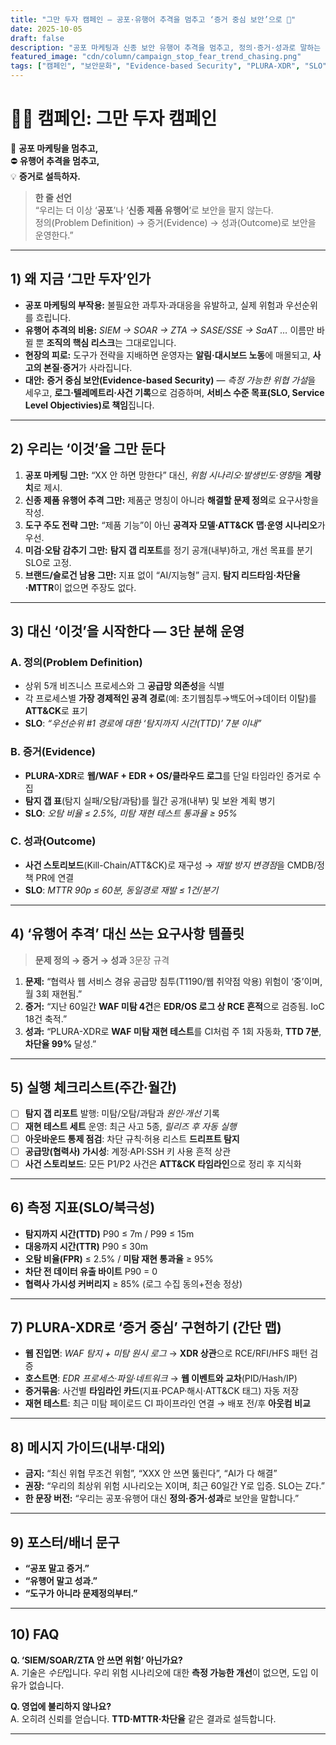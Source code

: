 ```yaml
---
title: "그만 두자 캠페인 — 공포·유행어 추격을 멈추고 ‘증거 중심 보안’으로 🛑"
date: 2025-10-05
draft: false
description: "공포 마케팅과 신종 보안 유행어 추격을 멈추고, 정의·증거·성과로 말하는 ‘증거 중심 보안’ 캠페인. PLURA-XDR 기반 실행 체크리스트·측정지표 포함."
featured_image: "cdn/column/campaign_stop_fear_trend_chasing.png"
tags: ["캠페인", "보안문화", "Evidence-based Security", "PLURA-XDR", "SLO", "Service Level Objectivies", "공급망 보안"]
---
```


# 🕵️‍♂️ 캠페인: 그만 두자 캠페인

🛑 **공포 마케팅을 멈추고,**  
⛔ **유행어 추격을 멈추고,**  
💡 **증거로 설득하자.**  

> **한 줄 선언**  
> “우리는 더 이상 ‘**공포**’나 ‘**신종 제품 유행어**’로 보안을 팔지 않는다.  
> 정의(Problem Definition) → 증거(Evidence) → 성과(Outcome)로 보안을 운영한다.”

---

## 1) 왜 지금 ‘그만 두자’인가

* **공포 마케팅의 부작용:** 불필요한 과투자·과대응을 유발하고, 실제 위험과 우선순위를 흐립니다.
* **유행어 추격의 비용:** *SIEM → SOAR → ZTA → SASE/SSE → SaAT …* 이름만 바뀔 뿐 **조직의 핵심 리스크**는 그대로입니다.
* **현장의 피로:** 도구가 전략을 지배하면 운영자는 **알림·대시보드 노동**에 매몰되고, **사고의 본질·증거**가 사라집니다.
* **대안:** **증거 중심 보안(Evidence-based Security)** — *측정 가능한 위협 가설*을 세우고, **로그·텔레메트리·사건 기록**으로 검증하며, **서비스 수준 목표(SLO, Service Level Objectivies)로 책임**집니다.

---

## 2) 우리는 ‘이것’을 그만 둔다

1. **공포 마케팅 그만:** “XX 안 하면 망한다” 대신, *위험 시나리오·발생빈도·영향*을 **계량치**로 제시.
2. **신종 제품 유행어 추격 그만:** 제품군 명칭이 아니라 **해결할 문제 정의**로 요구사항을 작성.
3. **도구 주도 전략 그만:** “제품 기능”이 아닌 **공격자 모델·ATT&CK 맵·운영 시나리오**가 우선.
4. **미검·오탐 감추기 그만:** **탐지 갭 리포트**를 정기 공개(내부)하고, 개선 목표를 분기 SLO로 고정.
5. **브랜드/슬로건 남용 그만:** 지표 없이 “AI/지능형” 금지. **탐지 리드타임·차단율·MTTR**이 없으면 주장도 없다.

---

## 3) 대신 ‘이것’을 시작한다 — 3단 분해 운영

### A. **정의(Problem Definition)**

* 상위 5개 비즈니스 프로세스와 그 **공급망 의존성**을 식별
* 각 프로세스별 **가장 경제적인 공격 경로**(예: 초기웹침투→백도어→데이터 이탈)를 **ATT&CK**로 표기
* **SLO**: *“우선순위 #1 경로에 대한 ‘탐지까지 시간(TTD)’ 7분 이내”*

### B. **증거(Evidence)**

* **PLURA-XDR**로 **웹/WAF + EDR + OS/클라우드 로그**를 단일 타임라인 증거로 수집
* **탐지 갭 표**(탐지 실패/오탐/과탐)를 월간 공개(내부) 및 보완 계획 병기
* **SLO**: *오탐 비율 ≤ 2.5%, 미탐 재현 테스트 통과율 ≥ 95%*

### C. **성과(Outcome)**

* **사건 스토리보드**(Kill-Chain/ATT&CK)로 재구성 → *재발 방지 변경점*을 CMDB/정책 PR에 연결
* **SLO**: *MTTR 90p ≤ 60분, 동일경로 재발 ≤ 1건/분기*

---

## 4) ‘유행어 추격’ 대신 쓰는 요구사항 템플릿

> **문제 정의 → 증거 → 성과** 3문장 규격

1. **문제:** “협력사 웹 서비스 경유 공급망 침투(T1190/웹 취약점 악용) 위험이 ‘중’이며, 월 3회 재현됨.”
2. **증거:** “지난 60일간 **WAF 미탐 4건**은 **EDR/OS 로그 상 RCE 흔적**으로 검증됨. IoC 18건 축적.”
3. **성과:** “PLURA-XDR로 **WAF 미탐 재현 테스트**를 CI처럼 주 1회 자동화, **TTD 7분**, **차단율 99%** 달성.”

---

## 5) 실행 체크리스트(주간·월간)

* [ ] **탐지 갭 리포트** 발행: 미탐/오탐/과탐과 *원인·개선* 기록
* [ ] **재현 테스트 세트** 운영: 최근 사고 5종, *릴리즈 후 자동 실행*
* [ ] **아웃바운드 통제 점검**: 차단 규칙·허용 리스트 **드리프트 탐지**
* [ ] **공급망(협력사) 가시성**: 계정·API·SSH 키 사용 흔적 상관
* [ ] **사건 스토리보드**: 모든 P1/P2 사건은 **ATT&CK 타임라인**으로 정리 후 지식화

---

## 6) 측정 지표(SLO/북극성)

* **탐지까지 시간(TTD)** P90 ≤ 7m / P99 ≤ 15m
* **대응까지 시간(TTR)** P90 ≤ 30m
* **오탐 비율(FPR)** ≤ 2.5% / **미탐 재현 통과율** ≥ 95%
* **차단 전 데이터 유출 바이트** P90 = 0
* **협력사 가시성 커버리지** ≥ 85% (로그 수집 동의+전송 정상)

---

## 7) PLURA-XDR로 ‘증거 중심’ 구현하기 (간단 맵)

* **웹 진입면**: *WAF 탐지 + 미탐 원시 로그* → **XDR 상관**으로 RCE/RFI/HFS 패턴 검증
* **호스트면**: *EDR 프로세스·파일·네트워크* → **웹 이벤트와 교차**(PID/Hash/IP)
* **증거묶음**: 사건별 **타임라인 카드**(지표·PCAP·해시·ATT&CK 태그) 자동 저장
* **재현 테스트**: 최근 미탐 페이로드 CI 파이프라인 연결 → 배포 전/후 **아웃컴 비교**

---

## 8) 메시지 가이드(내부·대외)

* **금지:** “최신 위협 무조건 위험”, “XXX 안 쓰면 뚫린다”, “AI가 다 해결”
* **권장:** “우리의 최상위 위험 시나리오는 X이며, 최근 60일간 Y로 입증. SLO는 Z다.”
* **한 문장 버전:** “우리는 공포·유행어 대신 **정의·증거·성과**로 보안을 말합니다.”

---

## 9) 포스터/배너 문구

* **“공포 말고 증거.”**
* **“유행어 말고 성과.”**
* **“도구가 아니라 문제정의부터.”**

---

## 10) FAQ 

**Q. ‘SIEM/SOAR/ZTA 안 쓰면 위험’ 아닌가요?**  
A. 기술은 *수단*입니다. 우리 위험 시나리오에 대한 **측정 가능한 개선**이 없으면, 도입 이유가 없습니다.

**Q. 영업에 불리하지 않나요?**  
A. 오히려 신뢰를 얻습니다. **TTD·MTTR·차단율** 같은 결과로 설득합니다.

---

